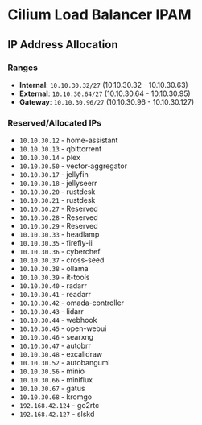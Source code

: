 # Cilium Load Balancer IPAM

## IP Address Allocation

### Ranges
- **Internal**: `10.10.30.32/27` (10.10.30.32 - 10.10.30.63)
- **External**: `10.10.30.64/27` (10.10.30.64 - 10.10.30.95)
- **Gateway**: `10.10.30.96/27` (10.10.30.96 - 10.10.30.127)

### Reserved/Allocated IPs
- `10.10.30.12` - home-assistant
- `10.10.30.13` - qbittorrent
- `10.10.30.14` - plex
- `10.10.30.50` - vector-aggregator
- `10.10.30.17` - jellyfin
- `10.10.30.18` - jellyseerr
- `10.10.30.20` - rustdesk
- `10.10.30.21` - rustdesk
- `10.10.30.27` - Reserved
- `10.10.30.28` - Reserved
- `10.10.30.29` - Reserved
- `10.10.30.33` - headlamp
- `10.10.30.35` - firefly-iii
- `10.10.30.36` - cyberchef
- `10.10.30.37` - cross-seed
- `10.10.30.38` - ollama
- `10.10.30.39` - it-tools
- `10.10.30.40` - radarr
- `10.10.30.41` - readarr
- `10.10.30.42` - omada-controller
- `10.10.30.43` - lidarr
- `10.10.30.44` - webhook
- `10.10.30.45` - open-webui
- `10.10.30.46` - searxng
- `10.10.30.47` - autobrr
- `10.10.30.48` - excalidraw
- `10.10.30.52` - autobangumi
- `10.10.30.56` - minio
- `10.10.30.66` - miniflux
- `10.10.30.67` - gatus
- `10.10.30.68` - kromgo
- `192.168.42.124` - go2rtc
- `192.168.42.127` - slskd
